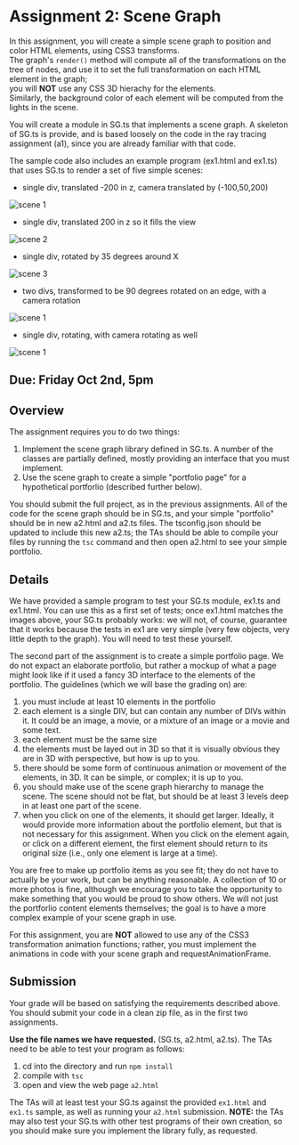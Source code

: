 # Assignment 2: Scene Graph

In this assignment, you will create a simple scene graph to position and color HTML elements,
using CSS3 transforms.  
The graph's ```render()``` method will compute all of the transformations on the tree of nodes, 
and  use it to set the full transformation on each HTML element in the graph;  
you will **NOT** use any CSS 3D hierachy for the elements.  
Similarly, the background color of each element will be computed from the lights in the scene.

You will create a module in SG.ts that implements a scene graph.  A skeleton of SG.ts is provide,
and is based loosely on the code in the ray tracing assignment (a1), since you are already 
familiar with that code.
 
The sample code also includes an example program (ex1.html and ex1.ts) that uses SG.ts to render a set of five simple
scenes:

- single div, translated -200 in z, camera translated by (-100,50,200)

![scene 1](https://github.gatech.edu/pages/cs3451f15/a2solution/img/ex1a.png)

- single div, translated 200 in z so it fills the view

![scene 2](https://github.gatech.edu/pages/cs3451f15/a2solution/img/ex1b.png)

- single div, rotated by 35 degrees around X

![scene 3](https://github.gatech.edu/pages/cs3451f15/a2solution/img/ex1c.png)

- two divs, transformed to be 90 degrees rotated on an edge, with a camera rotation

![scene 1](https://github.gatech.edu/pages/cs3451f15/a2solution/img/ex1d.png)

- single div, rotating, with camera rotating as well

![scene 1](https://github.gatech.edu/pages/cs3451f15/a2solution/img/ex1e.gif)

## Due: Friday Oct 2nd, 5pm

## Overview 

The assignment requires you to do two things:

1. Implement the scene graph library defined in SG.ts.  A number of the classes are partially defined, mostly providing an interface that you must implement.  
2. Use the scene graph to create a simple "portfolio page" for a hypothetical portforlio (described further below).

You should submit the full project, as in the previous assignments.  All of the code for the scene graph should be in SG.ts, and your simple "portfolio" should be in new a2.html and a2.ts files.  The tsconfig.json should be updated to include this new a2.ts;  the TAs should be able to compile your files by running the ```tsc``` command and then open a2.html to see your simple portfolio.

## Details

We have provided a sample program to test your SG.ts module, ex1.ts and ex1.html.  You can use this as a first set of tests;  once ex1.html matches the images above, your SG.ts probably works:  we will not, of course, guarantee that it works because the tests in ex1 are very simple (very few objects, very little depth to the graph).  You will need to test these yourself.

The second part of the assignment is to create a simple portfolio page.  We do not expact an elaborate portfolio, but rather a mockup of what a page might look like if it used a fancy 3D interface to the elements of the portfolio.  The guidelines (which we will base the grading on) are:

1. you must include at least 10 elements in the portfolio
2. each element is a single DIV, but can contain any number of DIVs within it.  It could be an image, a movie, or a mixture of an image or a movie and some text.
3. each element must be the same size
4. the elements must be layed out in 3D so that it is visually obvious they are in 3D with perspective, but how is up to you.
5. there should be some form of continuous animation or movement of the elements, in 3D.  It can be simple, or complex;  it is up to you. 
6. you should make use of the scene graph hierarchy to manage the scene.  The scene should not be flat, but should be at least 3 levels deep in at least one part of the scene.
6. when you click on one of the elements, it should get larger.  Ideally, it would provide more information about the portfolio element, but that is not necessary for this assignment.  When you click on the element again, or click on a different element, the first element should return to its original size (i.e., only one element is large at a time).

You are free to make up portfolio items as you see fit;  they do not have to actually be your work, but can be anything reasonable.  A collection of 10 or more photos is fine, although we encourage you to take the opportunity to make something that you would be proud to show others.  We will not just the portforlio content elements themselves; the goal is to have a more complex example of your scene graph in use.

For this assignment, you are **NOT** allowed to use any of the CSS3 transformation animation functions;  rather, you must implement the animations in code with your scene graph and requestAnimationFrame.

## Submission

Your grade will be based on satisfying the requirements described above.  You should submit your code in a clean zip file, as in the first two assignments.

**Use the file names we have requested.** (SG.ts, a2.html, a2.ts).  The TAs need to be able to test your program as follows:

1. cd into the directory and run ```npm install```
2. compile with ```tsc```
3. open and view the web page ```a2.html```

The TAs will at least test your SG.ts against the provided ```ex1.html``` and ```ex1.ts``` sample, as 
well as running your ```a2.html``` submission.  **NOTE:** the TAs may also test your SG.ts with other test programs of their own creation, so you should make sure you implement the library fully, as requested.  

